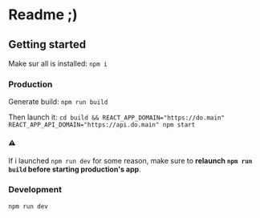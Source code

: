 # Readme ;)

## Getting started

Make sur all is installed:
`npm i`

### Production

Generate build:
`npm run build`

Then launch it:
`cd build && REACT_APP_DOMAIN="https://do.main" REACT_APP_API_DOMAIN="https://api.do.main" npm start`

#### ⚠️
If i launched `npm run dev` for some reason, make sure to **relaunch `npm run build` before starting production's app**.

### Development

`npm run dev`
